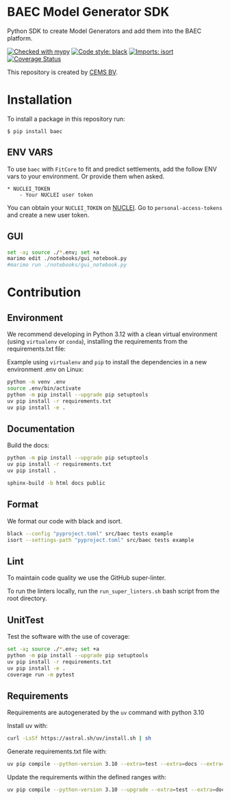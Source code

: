# BAEC Model Generator SDK

Python SDK to create Model Generators and add them into the BAEC platform.

[![Checked with mypy](https://www.mypy-lang.org/static/mypy_badge.svg)](http://mypy-lang.org/)
[![Code style: black](https://img.shields.io/badge/code%20style-black-000000.svg)](https://github.com/psf/black)
[![Imports: isort](https://img.shields.io/badge/%20imports-isort-%231674b1?style=flat&labelColor=ef8336)](https://pycqa.github.io/isort/)
[![Coverage Status](https://coveralls.io/repos/github/cemsbv/BAEC/badge.svg?branch=main)](https://coveralls.io/github/cemsbv/BAEC?branch=main)

This repository is created by [CEMS BV](https://cemsbv.nl/).

# Installation

To install a package in this repository run:

`$ pip install baec`

## ENV VARS

To use `baec` with `FitCore` to fit and predict settlements, add the follow ENV vars to your environment. Or provide them when asked.

```
* NUCLEI_TOKEN
    - Your NUCLEI user token
```

You can obtain your `NUCLEI_TOKEN` on [NUCLEI](https://nuclei.cemsbv.io/#/).
Go to `personal-access-tokens` and create a new user token.

## GUI

```bash
set -a; source ./*.env; set +a
marimo edit ./notebooks/gui_notebook.py
#marimo run ./notebooks/gui_notebook.py
```

# Contribution

## Environment

We recommend developing in Python 3.12 with a clean virtual environment (using `virtualenv` or `conda`), installing the requirements from the requirements.txt file:

Example using `virtualenv` and `pip` to install the dependencies in a new environment .env on Linux:

```bash
python -m venv .env
source .env/bin/activate
python -m pip install --upgrade pip setuptools
uv pip install -r requirements.txt
uv pip install -e .
```

## Documentation

Build the docs:

```bash
python -m pip install --upgrade pip setuptools
uv pip install -r requirements.txt
uv pip install .

sphinx-build -b html docs public
```

## Format

We format our code with black and isort.

```bash
black --config "pyproject.toml" src/baec tests example
isort --settings-path "pyproject.toml" src/baec tests example
```

## Lint

To maintain code quality we use the GitHub super-linter.

To run the linters locally, run the `run_super_linters.sh` bash script from the root directory.

## UnitTest

Test the software with the use of coverage:

```bash
set -a; source ./*.env; set +a
python -m pip install --upgrade pip setuptools
uv pip install -r requirements.txt
uv pip install -e .
coverage run -m pytest
```

## Requirements

Requirements are autogenerated by the `uv` command with python 3.10

Install uv with:

```bash
curl -LsSf https://astral.sh/uv/install.sh | sh
```

Generate requirements.txt file with:

```bash
uv pip compile --python-version 3.10 --extra=test --extra=docs --extra=aws --extra=gui --output-file=requirements.txt pyproject.toml
```

Update the requirements within the defined ranges with:

```bash
uv pip compile --python-version 3.10 --upgrade --extra=test --extra=docs --extra=aws --extra=gui --output-file=requirements.txt pyproject.toml
```
